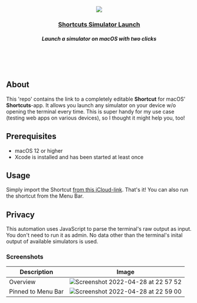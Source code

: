 <br/>

<p align="center"><img src="https://user-images.githubusercontent.com/11635736/165845954-35d547f4-a99c-446c-b311-0b8172a85062.png" /></p>

<h3 align="center"><a align="center" href="https://www.icloud.com/shortcuts/66145786beef4bb98cd4ffa927f542c8" aria-label="Link to shortcut">Shortcuts Simulator Launch</a></h3>
<h5 align="center">Launch a simulator on macOS with two clicks</h5>

<br/>
<br/>
<br/>

## About

This 'repo' contains the link to a completely editable **Shortcut** for macOS' **Shortcuts**-app. It allows you launch any simulator on your device w/o opening the terminal every time. This is super handy for my use case (testing web apps on various devices), so I thought it might help you, too!

## Prerequisites

- macOS 12 or higher
- Xcode is installed and has been started at least once

## Usage

Simply import the Shortcut [from this iCloud-link](https://www.icloud.com/shortcuts/66145786beef4bb98cd4ffa927f542c8). That's it! You can also run the shortcut from the Menu Bar.

## Privacy

This automation uses JavaScript to parse the terminal's raw output as input. You don't need to run it as admin. No data other than the terminal's inital output of available simulators is used.

### Screenshots

| Description | Image |
| --- | --- |
| Overview | ![Screenshot 2022-04-28 at 22 57 52](https://user-images.githubusercontent.com/11635736/165845471-09c8e386-4eae-493f-ae57-b658f269116d.png) |
| Pinned to Menu Bar | ![Screenshot 2022-04-28 at 22 59 00](https://user-images.githubusercontent.com/11635736/165845555-e4b26c67-7f5c-43f8-afb3-2b27c85ebba1.png) |
